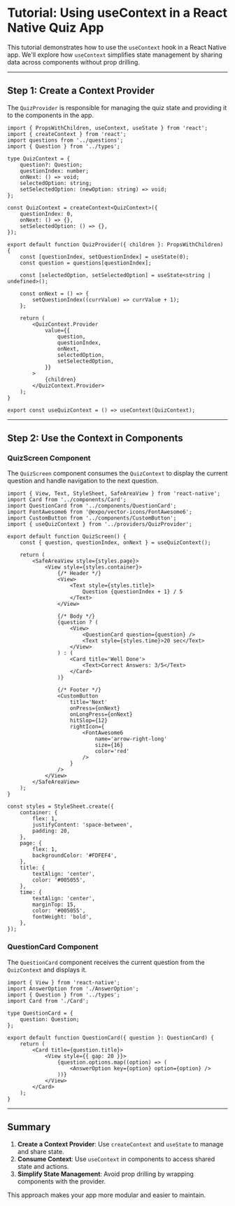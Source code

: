 # Tutorial: Using useContext in a React Native Quiz App

This tutorial demonstrates how to use the `useContext` hook in a React Native app. We'll explore how `useContext` simplifies state management by sharing data across components without prop drilling.

---

## Step 1: Create a Context Provider

The `QuizProvider` is responsible for managing the quiz state and providing it to the components in the app.

```tsx
import { PropsWithChildren, useContext, useState } from 'react';
import { createContext } from 'react';
import questions from '../questions';
import { Question } from '../types';

type QuizContext = {
	question?: Question;
	questionIndex: number;
	onNext: () => void;
	selectedOption: string;
	setSelectedOption: (newOption: string) => void;
};

const QuizContext = createContext<QuizContext>({
	questionIndex: 0,
	onNext: () => {},
	setSelectedOption: () => {},
});

export default function QuizProvider({ children }: PropsWithChildren) {
	const [questionIndex, setQuestionIndex] = useState(0);
	const question = questions[questionIndex];

	const [selectedOption, setSelectedOption] = useState<string | undefined>();

	const onNext = () => {
		setQuestionIndex((currValue) => currValue + 1);
	};

	return (
		<QuizContext.Provider
			value={{
				question,
				questionIndex,
				onNext,
				selectedOption,
				setSelectedOption,
			}}
		>
			{children}
		</QuizContext.Provider>
	);
}

export const useQuizContext = () => useContext(QuizContext);
```

---

## Step 2: Use the Context in Components

### QuizScreen Component

The `QuizScreen` component consumes the `QuizContext` to display the current question and handle navigation to the next question.

```tsx
import { View, Text, StyleSheet, SafeAreaView } from 'react-native';
import Card from '../components/Card';
import QuestionCard from '../components/QuestionCard';
import FontAwesome6 from '@expo/vector-icons/FontAwesome6';
import CustomButton from '../components/CustomButton';
import { useQuizContext } from '../providers/QuizProvider';

export default function QuizScreen() {
	const { question, questionIndex, onNext } = useQuizContext();

	return (
		<SafeAreaView style={styles.page}>
			<View style={styles.container}>
				{/* Header */}
				<View>
					<Text style={styles.title}>
						Question {questionIndex + 1} / 5
					</Text>
				</View>

				{/* Body */}
				{question ? (
					<View>
						<QuestionCard question={question} />
						<Text style={styles.time}>20 sec</Text>
					</View>
				) : (
					<Card title='Well Done'>
						<Text>Correct Answers: 3/5</Text>
					</Card>
				)}

				{/* Footer */}
				<CustomButton
					title='Next'
					onPress={onNext}
					onLongPress={onNext}
					hitSlop={12}
					rightIcon={
						<FontAwesome6
							name='arrow-right-long'
							size={16}
							color='red'
						/>
					}
				/>
			</View>
		</SafeAreaView>
	);
}

const styles = StyleSheet.create({
	container: {
		flex: 1,
		justifyContent: 'space-between',
		padding: 20,
	},
	page: {
		flex: 1,
		backgroundColor: '#FDFEF4',
	},
	title: {
		textAlign: 'center',
		color: '#005055',
	},
	time: {
		textAlign: 'center',
		marginTop: 15,
		color: '#005055',
		fontWeight: 'bold',
	},
});
```

### QuestionCard Component

The `QuestionCard` component receives the current question from the `QuizContext` and displays it.

```tsx
import { View } from 'react-native';
import AnswerOption from './AnswerOption';
import { Question } from '../types';
import Card from './Card';

type QuestionCard = {
	question: Question;
};

export default function QuestionCard({ question }: QuestionCard) {
	return (
		<Card title={question.title}>
			<View style={{ gap: 20 }}>
				{question.options.map((option) => (
					<AnswerOption key={option} option={option} />
				))}
			</View>
		</Card>
	);
}
```

---

## Summary

1. **Create a Context Provider**: Use `createContext` and `useState` to manage and share state.
2. **Consume Context**: Use `useContext` in components to access shared state and actions.
3. **Simplify State Management**: Avoid prop drilling by wrapping components with the provider.

This approach makes your app more modular and easier to maintain.
